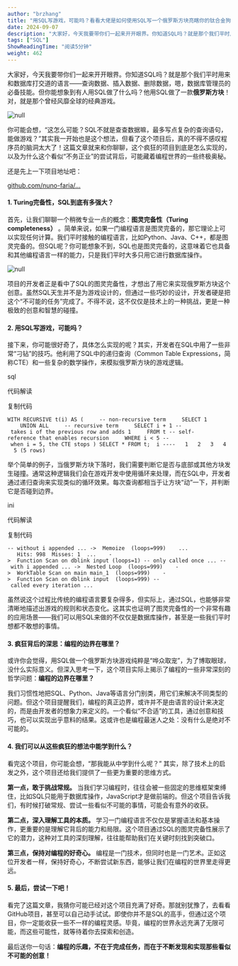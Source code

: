 ```yaml
---
author: "brzhang"
title: "用SQL写游戏，可能吗？看看大佬是如何使用SQL写一个俄罗斯方块亮瞎你的钛合金狗眼的！"
date: 2024-09-07
description: "大家好，今天我要带你们一起来开开眼界。你知道SQL吗？就是那个我们平时用来和数据库打交道的语言——查询数据、插入数据、删除数据，嗯，数据库管理员的必备技能。但你能想象到有人用SQL做了什么吗？他用SQ"
tags: ["SQL"]
ShowReadingTime: "阅读5分钟"
weight: 462
---
```

大家好，今天我要带你们一起来开开眼界。你知道SQL吗？就是那个我们平时用来和数据库打交道的语言——查询数据、插入数据、删除数据，嗯，数据库管理员的必备技能。但你能想象到有人用SQL做了什么吗？他用SQL做了一款**俄罗斯方块**！对，就是那个曾经风靡全球的经典游戏。

![](https://p6-xtjj-sign.byteimg.com/tos-cn-i-73owjymdk6/921bc10f50394b9eb7bbe07045a0158d~tplv-73owjymdk6-jj-mark-v1:0:0:0:0:5o6Y6YeR5oqA5pyv56S-5Yy6IEAgYnJ6aGFuZw==:q75.awebp?rk3s=f64ab15b&x-expires=1728083842&x-signature=8eStDsyNLxN%2BsMQn74dWFw7IIZI%3D "null")

你可能会想，“这怎么可能？SQL不就是查查数据嘛，最多写点复杂的查询语句，能做游戏？”其实我一开始也是这个想法，但看了这个项目后，真的不得不感叹程序员的脑洞太大了！这篇文章就来和你聊聊，这个疯狂的项目到底是怎么实现的，以及为什么这个看似“不务正业”的尝试背后，可能藏着编程世界的一些终极奥秘。

还是先上一下项目地址吧：

[github.com/nuno-faria/…](https://link.juejin.cn?target=https%3A%2F%2Fgithub.com%2Fnuno-faria%2Ftetris-sql "https://github.com/nuno-faria/tetris-sql")

#### 1\. Turing完备性，SQL到底有多强大？

首先，让我们聊聊一个稍微专业一点的概念：**图灵完备性（Turing completeness）** 。简单来说，如果一门编程语言是图灵完备的，那它理论上可以实现任何计算。我们平时接触的编程语言，比如Python、Java、C++，都是图灵完备的。但SQL呢？你可能想象不到，SQL也是图灵完备的，这意味着它也具备和其他编程语言一样的能力，只是我们平时大多只用它进行数据库操作。

![](https://p6-xtjj-sign.byteimg.com/tos-cn-i-73owjymdk6/44b79c63597f4785805414f9ea8ef4bf~tplv-73owjymdk6-jj-mark-v1:0:0:0:0:5o6Y6YeR5oqA5pyv56S-5Yy6IEAgYnJ6aGFuZw==:q75.awebp?rk3s=f64ab15b&x-expires=1728083842&x-signature=wUQKki2qG2W1yhasVB2swjf5Yzo%3D "null")

项目的开发者正是看中了SQL的图灵完备性，才想出了用它来实现俄罗斯方块这个创意。虽然SQL天生并不是为游戏设计的，但通过一些巧妙的设计，开发者硬是把这个“不可能的任务”完成了。不得不说，这不仅仅是技术上的一种挑战，更是一种极致的创意和智慧的碰撞。

#### 2\. 用SQL写游戏，可能吗？

接下来，你可能很好奇了，具体怎么实现的呢？其实，开发者在SQL中用了一些非常“刁钻”的技巧。他利用了SQL中的递归查询（Common Table Expressions，简称CTE）和一些复杂的数学操作，来模拟俄罗斯方块的游戏逻辑。

sql

 代码解读

复制代码

`WITH RECURSIVE t(i) AS (     -- non-recursive term     SELECT 1     UNION ALL     -- recursive term     SELECT i + 1 -- takes i of the previous row and adds 1     FROM t -- self-reference that enables recursion     WHERE i < 5 -- when i = 5, the CTE stops ) SELECT * FROM t;  i ----   1   2   3   4   5 (5 rows)`

举个简单的例子，当俄罗斯方块下落时，我们需要判断它是否与底部或其他方块发生碰撞。通常这种逻辑我们会在游戏开发中使用循环来处理，而在SQL中，开发者通过递归查询来实现类似的循环效果。每次查询都相当于让方块“动”一下，并判断它是否碰到边界。

ini

 代码解读

复制代码

`-- without i appended ... ->  Memoize  (loops=999)    ...    Hits: 998  Misses: 1  ...    ->  Function Scan on dblink input (loops=1) -- only called once ... -- with i appended ... ->  Nested Loop  (loops=999)    ->  WorkTable Scan on main main_1  (loops=999)    ->  Function Scan on dblink input  (loops=999) -- called every iteration ...`

虽然说这个过程比传统的编程语言要复杂得多，但实际上，通过SQL，也能够非常清晰地描述出游戏的规则和状态变化。这其实也证明了图灵完备性的一个非常有趣的应用场景——我们可以用SQL来做的不仅仅是数据库操作，甚至是一些我们平时想都不敢想的事情。

#### 3\. 疯狂背后的深思：编程的边界在哪里？

或许你会觉得，用SQL做一个俄罗斯方块游戏纯粹是“哗众取宠”，为了博取眼球，没什么实际意义。但深入思考一下，这个项目实际上揭示了编程的一些非常深刻的哲学问题：**编程的边界在哪里？**

我们习惯性地把SQL、Python、Java等语言分门别类，用它们来解决不同类型的问题。但这个项目提醒我们，编程的真正边界，或许并不是由语言的设计来决定的，而是由开发者的想象力来定义的。一个看似“不合适”的工具，通过创意和技巧，也可以实现出乎意料的结果。这或许也是编程最迷人之处：没有什么是绝对不可能的。

#### 4\. 我们可以从这些疯狂的想法中能学到什么？

看完这个项目，你可能会想，“那我能从中学到什么呢？” 其实，除了技术上的启发之外，这个项目还给我们提供了一些更为重要的思维方式。

**第一点，敢于挑战常规。** 当我们学习编程时，往往会被一些固定的思维框架束缚住，比如SQL只能用于数据库操作，JavaScript才是做前端的。但这个项目告诉我们，有时候打破常规、尝试一些看似不可能的事情，可能会有意外的收获。

**第二点，深入理解工具的本质。** 学习一门编程语言不仅仅是掌握语法和基本操作，更重要的是理解它背后的能力和局限。这个项目通过SQL的图灵完备性展示了它的潜力，这种对工具的深刻理解，往往能帮助我们在关键时刻找到突破口。

**第三点，保持对编程的好奇心。** 编程是一门技术，但同时也是一门艺术。正如这位开发者一样，保持好奇心，不断尝试新东西，能够让我们在编程的世界里走得更远。

#### 5\. 最后，尝试一下吧！

看完了这篇文章，我猜你可能已经对这个项目充满了好奇。那就别犹豫了，去看看GitHub项目，甚至可以自己动手试试。即使你并不是SQL的高手，但通过这个项目，你一定能收获一些不一样的编程灵感。毕竟，编程的世界永远充满了无限可能，而这些可能性，就等待着你去探索和创造。

最后送你一句话：**编程的乐趣，不在于完成任务，而在于不断发现和实现那些看似不可能的创意！**